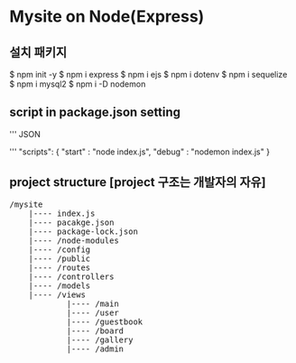 # Mysite on Node(Express)

## 설치 패키지
$ npm init -y
$ npm i express
$ npm i ejs
$ npm i dotenv
$ npm i sequelize
$ npm i mysql2
$ npm i -D nodemon

## script in package.json setting
''' JSON

''' 
    "scripts": 
    {
    "start" : "node index.js",
    "debug" : "nodemon index.js"
    }

## project structure [project 구조는 개발자의 자유]
<pre>
/mysite
    |---- index.js
    |---- pacakge.json
    |---- package-lock.json
    |---- /node-modules
    |---- /config
    |---- /public
    |---- /routes
    |---- /controllers
    |---- /models
    |---- /views
            |---- /main
            |---- /user
            |---- /guestbook
            |---- /board
            |---- /gallery
            |---- /admin
</pre>